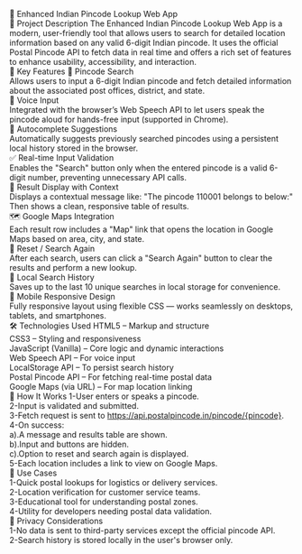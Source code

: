 📍 Enhanced Indian Pincode Lookup Web App <br>
📝 Project Description
The Enhanced Indian Pincode Lookup Web App is a modern, user-friendly tool that allows users to search for detailed location information based on any valid 6-digit Indian pincode. It uses the official Postal Pincode API to fetch data in real time and offers a rich set of features to enhance usability, accessibility, and interaction.
<br>
🎯 Key Features
🔎 Pincode Search
<br>
Allows users to input a 6-digit Indian pincode and fetch detailed information about the associated post offices, district, and state.
<br>
🎤 Voice Input
<br>
Integrated with the browser’s Web Speech API to let users speak the pincode aloud for hands-free input (supported in Chrome).
<br>
🧠 Autocomplete Suggestions
<br>
Automatically suggests previously searched pincodes using a persistent local history stored in the browser.
<br>
✅ Real-time Input Validation
<br>
Enables the "Search" button only when the entered pincode is a valid 6-digit number, preventing unnecessary API calls.
<br>
📌 Result Display with Context
<br>
Displays a contextual message like:
"The pincode 110001 belongs to below:"
Then shows a clean, responsive table of results.
<br>
🗺️ Google Maps Integration
<br>
Each result row includes a "Map" link that opens the location in Google Maps based on area, city, and state.
<br>
🔄 Reset / Search Again
<br>
After each search, users can click a "Search Again" button to clear the results and perform a new lookup.
<br>
💾 Local Search History
<br>
Saves up to the last 10 unique searches in local storage for convenience.
<br>
📱 Mobile Responsive Design
<br>
Fully responsive layout using flexible CSS — works seamlessly on desktops, tablets, and smartphones.
<br>
🛠️ Technologies Used
HTML5 – Markup and structure
<br>
CSS3 – Styling and responsiveness
<br>
JavaScript (Vanilla) – Core logic and dynamic interactions
<br>
Web Speech API – For voice input
<br>
LocalStorage API – To persist search history
<br>
Postal Pincode API – For fetching real-time postal data
<br>
Google Maps (via URL) – For map location linking
<br>
🚀 How It Works
1-User enters or speaks a pincode.
<br>
2-Input is validated and submitted.
<br>
3-Fetch request is sent to https://api.postalpincode.in/pincode/{pincode}.
<br>
4-On success:
<br>
    a).A message and results table are shown.
<br>
    b).Input and buttons are hidden.
<br>
    c).Option to reset and search again is displayed.
<br>
5-Each location includes a link to view on Google Maps.
<br>
📂 Use Cases <br>
1-Quick postal lookups for logistics or delivery services.
<br>
2-Location verification for customer service teams.
<br>
3-Educational tool for understanding postal zones.
<br>
4-Utility for developers needing postal data validation.
<br>
🔐 Privacy Considerations <br>
1-No data is sent to third-party services except the official pincode API.
<br>
2-Search history is stored locally in the user's browser only.


